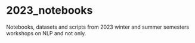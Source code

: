 # 2023_notebooks


Notebooks, datasets and scripts from 2023 winter and summer semesters workshops on NLP and not only.
